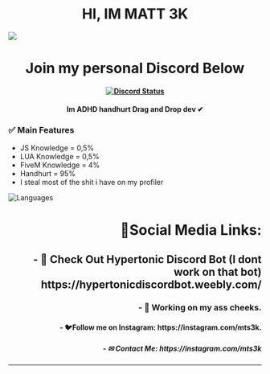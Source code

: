 <h1 align="center">
	HI, IM MATT 3K
</h1>

<img src="https://d39-a.sdn.cz/d_39/c_img_QJ_b/tf6CD.jpeg?fl=cro,0,88,1250,703%7Cres,1200,,1%7Cwebp,75">

<h1 align="center">
	Join my personal Discord Below
</h1>

<h4 align="center">
	<a href="https://discord.gg/Ckt3uYP" title=""><img alt="Discord Status" src="https://discordapp.com/api/guilds/715309189458821160/widget.png"></a>
</h4>

<h4 align="center">
Im ADHD handhurt Drag and Drop dev ✔
</h5>

### ✅ Main Features
- JS Knowledge = 0,5%
- LUA Knowledge = 0,5%
- FiveM Knowledge = 4%
- Handhurt = 95%
- I steal most of the shit i have on my profiler

<p align="left">
  <img src="https://github-readme-stats.vercel.app/api/top-langs/?username=Matt-js-3K&layout=compact&theme=dark-blue" alt="Languages" />
</p align>

<h1 align="right">🔗Social Media Links: </h1>

<h2 align="right">- 🤖 Check Out Hypertonic Discord Bot (I dont work on that bot) https://hypertonicdiscordbot.weebly.com/</h2>

<h3 align="right">- 🤖 Working on my ass cheeks. </h3>

<h4 align="right">- 🐦Follow me on Instagram: https://instagram.com/mts3k. </h4>

<h5 align="right">- ✉ Contact Me: https://instagram.com/mts3k </h5>
<hr>
